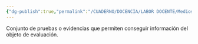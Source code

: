 ```yaml
---
{"dg-publish":true,"permalink":"/CUADERNO/DOCENCIA/LABOR DOCENTE/Medios de evaluación/"}
---
```


Conjunto de pruebas o evidencias que permiten conseguir información del objeto de evaluación.